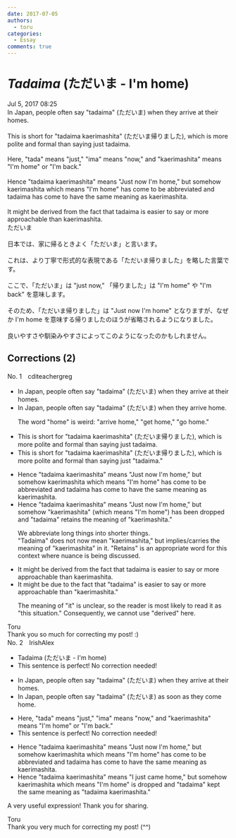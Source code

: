```yaml
---
date: 2017-07-05
authors:
  - toru
categories:
  - Essay
comments: true
---
```


# <strong><em>Tadaima</strong></em> (ただいま - I'm home)
<div class="date">Jul 5, 2017 08:25</div>
<div id="post"><div id="body_show_ori">
In Japan, people often say "tadaima" (ただいま) when they arrive at their homes.<br/><br/>This is short for "tadaima kaerimashita" (ただいま帰りました), which is more polite and formal than saying just tadaima.<br/><br/>Here, "tada" means "just," "ima" means "now," and "kaerimashita" means "I'm home" or "I'm back."<br/><br/>Hence "tadaima kaerimashita" means "Just now I'm home," but somehow kaerimashita which means "I'm home" has come to be abbreviated and tadaima has come to have the same meaning as kaerimashita.<br/><br/>It might be derived from the fact that tadaima is easier to say or more approachable than kaerimashita.
</div></div>

<!-- more -->

<div id="post_ja"><div id="body_show_mo">
ただいま<br/><br/>日本では、家に帰るときよく「ただいま」と言います。<br/><br/>これは、より丁寧で形式的な表現である「ただいま帰りました」を略した言葉です。<br/><br/>ここで、「ただいま」は "just now," 「帰りました」は "I'm home" や "I'm back" を意味します。<br/><br/>そのため、「ただいま帰りました」は "Just now I'm home" となりますが、なぜか I'm home を意味する帰りましたのほうが省略されるようになりました。<br/><br/>良いやすさや馴染みやすさによってこのようになったのかもしれません。
</div></div>

## Corrections (2)
<div id="block"><div class="first_name"> No. 1　<span class="just_name">cditeachergreg</span></div><div id="block2">
<ul class="correction_field">
<li class="incorrect">In Japan, people often say "tadaima" (ただいま) when they arrive at their homes.</li>
<li class="corrected correct">
In Japan, people often say "tadaima" (ただいま) when they <span class="f_red">arrive home</span>.
<p class="correction_comment">The word "home" is weird: "arrive home," "get home," "go home."</p>
</li>
</ul>
<ul class="correction_field">
<li class="incorrect">This is short for "tadaima kaerimashita" (ただいま帰りました), which is more polite and formal than saying just tadaima.</li>
<li class="corrected correct">
This is short for "tadaima kaerimashita" (ただいま帰りました), which is more polite and formal than saying just <span class="f_red">"</span>tadaima.<span class="f_red">"</span>
</li>
</ul>
<ul class="correction_field">
<li class="incorrect">Hence "tadaima kaerimashita" means "Just now I'm home," but somehow kaerimashita which means "I'm home" has come to be abbreviated and tadaima has come to have the same meaning as kaerimashita.</li>
<li class="corrected correct">
Hence "tadaima kaerimashita" means "Just now I'm home," but somehow <span class="f_red">"</span>kaerimashita<span class="f_red">"</span> <span class="f_red">(</span>which means "I'm home"<span class="f_red">)</span> has <span class="f_red">been dropped</span> and <span class="f_red">"</span>tadaima<span class="f_red">"</span> <span class="f_red">retains the</span> meaning <span class="f_red">of</span> <span class="f_red">"</span>kaerimashita.<span class="f_red">"</span>
<p class="correction_comment">We abbreviate long things into shorter things.<br/>"Tadaima" does not now mean "kaerimashita," but implies/carries the meaning of "kaerimashita" in it. "Retains" is an appropriate word for this context where nuance is being discussed.</p>
</li>
</ul>
<ul class="correction_field">
<li class="incorrect">It might be derived from the fact that tadaima is easier to say or more approachable than kaerimashita.</li>
<li class="corrected correct">
It might be <span class="f_red">due to</span> the fact that <span class="f_red">"</span>tadaima<span class="f_red">"</span> is easier to say or more approachable than <span class="f_red">"</span>kaerimashita.<span class="f_red">"</span>
<p class="correction_comment">The meaning of "it" is unclear, so the reader is most likely to read it as "this situation." Consequently, we cannot use "derived" here.</p>
</li>
</ul>
</div><div class="name"><span class="just_name">Toru</span><br>
Thank you so much for correcting my post! :)
</div>
</div>
<div id="block"><div class="first_name"> No. 2　<span class="just_name">IrishAlex</span></div><div id="block2">
<ul class="correction_field">
<li class="incorrect">Tadaima (ただいま - I'm home)</li>
<li class="corrected perfect">This sentence is perfect! No correction needed!</li>
</ul>
<ul class="correction_field">
<li class="incorrect">In Japan, people often say "tadaima" (ただいま) when they arrive at their homes.</li>
<li class="corrected correct">
In Japan, people often say "tadaima" (ただいま) <span class="f_blue">as soon as </span>they <span class="f_blue">come </span>home.
</li>
</ul>
<ul class="correction_field">
<li class="incorrect">Here, "tada" means "just," "ima" means "now," and "kaerimashita" means "I'm home" or "I'm back."</li>
<li class="corrected perfect">This sentence is perfect! No correction needed!</li>
</ul>
<ul class="correction_field">
<li class="incorrect">Hence "tadaima kaerimashita" means "Just now I'm home," but somehow kaerimashita which means "I'm home" has come to be abbreviated and tadaima has come to have the same meaning as kaerimashita.</li>
<li class="corrected correct">
Hence "tadaima kaerimashita" means "<span class="f_blue">I just came </span>home," but somehow kaerimashita which means "I'm home" <span class="f_blue">is dropped </span>and <span class="f_blue">"</span>tadaima<span class="f_blue">"</span> <span class="f_blue">kept </span>the same meaning as <span class="f_blue">"</span>tadaima kaerimashita.<span class="f_blue">"</span>
</li>
</ul>
<p class="comment_small">
 A very useful expression! Thank you for sharing.
</p>

</div><div class="name"><span class="just_name">Toru</span><br>
Thank you very much for correcting my post! (^^)
</div>
</div>
